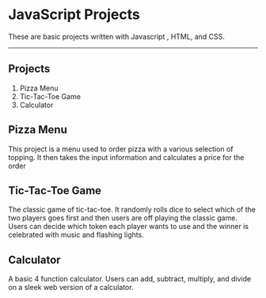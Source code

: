 
# JavaScript Projects

These are basic projects written with Javascript , HTML, and CSS.

***

## Projects

<ol>
<li>Pizza Menu</li>
<li>Tic-Tac-Toe Game</li>
<li>Calculator</li>
</ol>

## Pizza Menu

This project is a menu used to order pizza with a various selection of topping. 
It then takes the input information and calculates a price for the order


## Tic-Tac-Toe Game

The classic game of tic-tac-toe. It randomly rolls dice to select which of the two players goes first
and then users are off playing the classic game. Users can decide which token each player wants to use and the winner is celebrated with music
and flashing lights.

## Calculator

A basic 4 function calculator. Users can add, subtract, multiply, and divide on a sleek web version of a calculator.